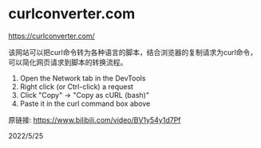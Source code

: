 # curlconverter.com

https://curlconverter.com/  

该网站可以把curl命令转为各种语言的脚本，结合浏览器的复制请求为curl命令，可以简化网页请求到脚本的转换流程。  

1. Open the Network tab in the DevTools
2. Right click (or Ctrl-click) a request
3. Click "Copy" → "Copy as cURL (bash)"
4. Paste it in the curl command box above

原链接: https://www.bilibili.com/video/BV1y54y1d7Pf  


2022/5/25  
